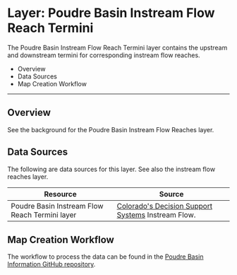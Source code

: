 # Layer: Poudre Basin Instream Flow Reach Termini 

The Poudre Basin Instream Flow Reach Termini layer contains the upstream and downstream
termini for corresponding instream flow reaches.

* Overview
* Data Sources
* Map Creation Workflow

---

## Overview

See the background for the Poudre Basin Instream Flow Reaches layer.

## Data Sources

The following are data sources for this layer.
See also the instream flow reaches layer.

| **Resource** | **Source** |
| -- | -- |
| Poudre Basin Instream Flow Reach Termini layer | [Colorado's Decision Support Systems](https://www.colorado.gov/pacific/cdss/gis-data-category) Instream Flow. |

## Map Creation Workflow

The workflow to process the data can be found in the
[Poudre Basin Information GitHub repository](https://github.com/OpenWaterFoundation/owf-infomapper-poudre/tree/master/workflow/BasinEntities/Environment-InstreamFlowReaches).

